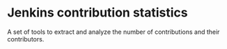 # Jenkins contribution statistics

A set of tools to extract and analyze the number of contributions and their contributors.